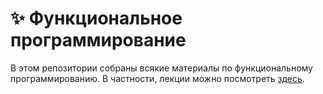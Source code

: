 # :sparkles: Функциональное программирование

В этом репозитории собраны всякие материалы по функциональному
программированию. В частности, лекции можно посмотреть
[здесь](https://github.com/spkirich/bmstu-fp/wiki).
